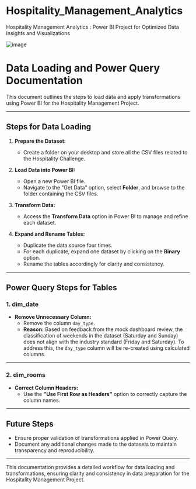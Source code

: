 # Hospitality_Management_Analytics
Hospitality Management Analytics : Power BI Project for Optimized Data Insights and Visualizations


![image](https://github.com/user-attachments/assets/48d39d95-6452-4df5-b3a9-e115794a991a)




# Data Loading and Power Query Documentation

This document outlines the steps to load data and apply transformations using Power BI for the Hospitality Management Project.

---

## **Steps for Data Loading**

1. **Prepare the Dataset:**
   - Create a folder on your desktop and store all the CSV files related to the Hospitality Challenge.

2. **Load Data into Power BI:**
   - Open a new Power BI file.
   - Navigate to the "Get Data" option, select **Folder**, and browse to the folder containing the CSV files.

3. **Transform Data:**
   - Access the **Transform Data** option in Power BI to manage and refine each dataset.

4. **Expand and Rename Tables:**
   - Duplicate the data source four times.
   - For each duplicate, expand one dataset by clicking on the **Binary** option.
   - Rename the tables accordingly for clarity and consistency.

---

## **Power Query Steps for Tables**

### **1. dim_date**

- **Remove Unnecessary Column:**
  - Remove the column `day_type`.
  - **Reason:** Based on feedback from the mock dashboard review, the classification of weekends in the dataset (Saturday and Sunday) does not align with the industry standard (Friday and Saturday). To address this, the `day_type` column will be re-created using calculated columns.

---

### **2. dim_rooms**

- **Correct Column Headers:**
  - Use the **"Use First Row as Headers"** option to correctly capture the column names.

---

## **Future Steps**

- Ensure proper validation of transformations applied in Power Query.
- Document any additional changes made to the datasets to maintain transparency and reproducibility.

---

This documentation provides a detailed workflow for data loading and transformations, ensuring clarity and consistency in data preparation for the Hospitality Management Project.
